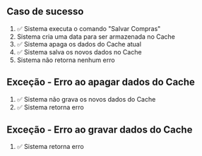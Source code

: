 ## Caso de sucesso
1. ✅ Sistema executa o comando "Salvar Compras"
2. Sistema cria uma data para ser armazenada no Cache
3. ✅ Sistema apaga os dados do Cache atual
4. ✅ Sistema salva os novos dados no Cache
5. Sistema não retorna nenhum erro

## Exceção - Erro ao apagar dados do Cache
1. ✅ Sistema não grava os novos dados do Cache
2. ✅ Sistema retorna erro

## Exceção - Erro ao gravar dados do Cache
1. ✅ Sistema retorna erro
